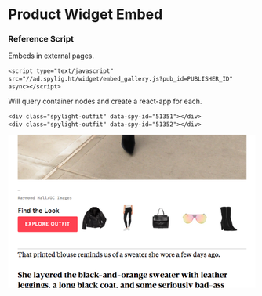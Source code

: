 # Product Widget Embed

### Reference Script

Embeds in external pages.

```
<script type="text/javascript" src="//ad.spylig.ht/widget/embed_gallery.js?pub_id=PUBLISHER_ID" async></script>
```

Will query container nodes and create a react-app for each.

```
<div class="spylight-outfit" data-spy-id="51351"></div>
<div class="spylight-outfit" data-spy-id="51352"></div>
```

<img src="/screenshots/productWidget.png" />
